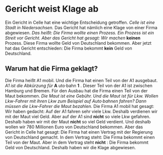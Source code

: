 #          Gericht weist Klage ab      

Ein Gericht in Celle hat eine wichtige Entscheidung getroffen.  *Celle ist eine Stadt in Niedersachsen.*  Das Gericht hat nämlich eine Klage von einer Firma abgewiesen.  *Das heißt:*   *Die Firma wollte einen Prozess.*   *Ein Prozess ist ein Streit vor Gericht.*   *Aber das Gericht hat gesagt:*   *Wir machen*  **keinen** Prozess. Diese Firma wollte Geld von Deutschland bekommen. Aber jetzt hat das Gericht entschieden: Die Firma bekommt **kein** Geld von Deutschland. 

##                Warum hat die Firma geklagt?            
Die Firma heißt A1 mobil. Und die Firma hat einen Teil von der A1 ausgebaut.  *A1 ist die Abkürzung für*  **A** uto·bahn **1** . Dieser Teil von der A1 ist zwischen Hamburg und Bremen. Für den Ausbau hat die Firma einen Teil von der Maut bekommen.  *Die Maut ist eine Gebühr.*   *Und die Maut ist für Lkw.*   *Wollen Lkw-Fahrer mit ihren Lkw zum Beispiel auf Auto·bahnen fahren?*   *Dann müssen die Lkw-Fahrer die Maut bezahlen.*  Die Firma A1 mobil hat gesagt: Wir haben gedacht: Auf der A1 fahren sehr viele Lkw. Deshalb verdienen wir mit der Maut viel Geld. Aber auf der A1 sind **nicht** so viele Lkw gefahren. Deshalb haben wir mit der Maut **nicht** so viel Geld verdient. Und deshalb wollen wir 780 Millionen Euro von Deutschland bekommen. Aber das Gericht in Celle hat gesagt: Die Firma hat einen Vertrag mit der Regierung von Deutschland gemacht. In dem Vertrag steht: Die Firma bekommt einen Teil von der Maut. Aber in dem Vertrag steht **nicht** : Die Firma bekommt Geld von Deutschland. Deshalb haben wir die Klage abgewiesen. 
